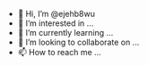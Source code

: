 - 👋 Hi, I’m @ejehb8wu
- 👀 I’m interested in ...
- 🌱 I’m currently learning ...
- 💞️ I’m looking to collaborate on ...
- 📫 How to reach me ...

<!---
ejehb8wu/ejehb8wu is a ✨ special ✨ repository because its `README.md` (this file) appears on your GitHub profile.
You can click the Preview link to take a look at your changes.
--->
